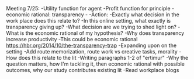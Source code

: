 Meeting 7/25:
	-Utility function for agent
	-Profit function for principle
	-economic rational: transparency 
		-
	-Action:
		-Exactly what decision in the work place does this relate to?
			-In this online setting, what exactly is transparency giving up?
		-What decision are we trying to shed light on?
		-What is the economic rational of my hypothesis?
			-Why does transparency increase productivity
			-This could be economic rational https://hbr.org/2014/10/the-transparency-trap
				-Expanding upon on the setting
					-Add route memorization, route work vs creative tasks, morality 
		-How does this relate to the lit
		-Writing paragraphs 1-2 of "ertimur"
			-Why the question matters, how I'm tackling it, then economic rational with possible outcomes, why our study contributes existing lit
		-Read workplace blogs
		